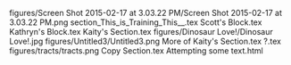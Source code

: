 figures/Screen Shot 2015-02-17 at 3.03.22 PM/Screen Shot 2015-02-17 at 3.03.22 PM.png
section_This_is_Training_This__.tex
Scott's Block.tex
Kathryn's Block.tex
Kaity's Section.tex
figures/Dinosaur Love!/Dinosaur Love!.jpg
figures/Untitled3/Untitled3.png
More of Kaity's Section.tex
?.tex
figures/tracts/tracts.png
Copy Section.tex
Attempting some text.html